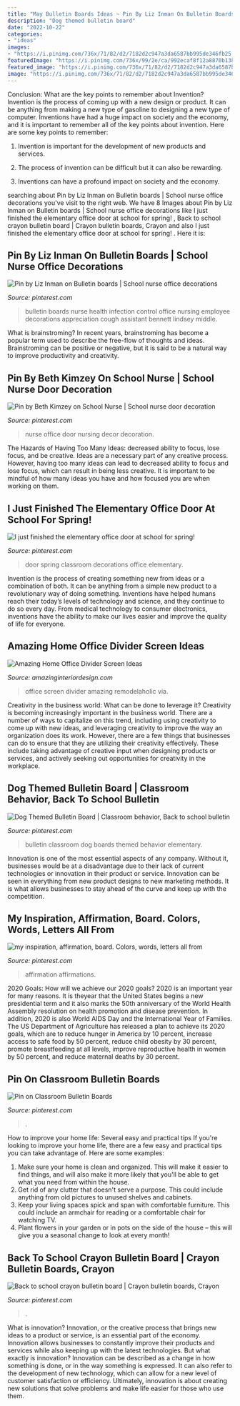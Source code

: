```yaml
---
title: "May Bulletin Boards Ideas ~ Pin By Liz Inman On Bulletin Boards"
description: "Dog themed bulletin board"
date: "2022-10-22"
categories:
- "ideas"
images:
- "https://i.pinimg.com/736x/71/82/d2/7182d2c947a3da6587bb995de346fb25.jpg"
featuredImage: "https://i.pinimg.com/736x/99/2e/ca/992ecaf8f12a8870b138103f6409def3.jpg"
featured_image: "https://i.pinimg.com/736x/71/82/d2/7182d2c947a3da6587bb995de346fb25.jpg"
image: "https://i.pinimg.com/736x/71/82/d2/7182d2c947a3da6587bb995de346fb25.jpg"
---
```



Conclusion: What are the key points to remember about Invention?
Invention is the process of coming up with a new design or product. It can be anything from making a new type of gasoline to designing a new type of computer. Inventions have had a huge impact on society and the economy, and it is important to remember all of the key points about invention. Here are some key points to remember:
1) Invention is important for the development of new products and services.

2) The process of invention can be difficult but it can also be rewarding.

3) Inventions can have a profound impact on society and the economy.

	

		
searching about Pin by Liz Inman on Bulletin boards | School nurse office decorations you've visit to the right web. We have 8 Images about Pin by Liz Inman on Bulletin boards | School nurse office decorations like I just finished the elementary office door at school for spring! ️, Back to school crayon bulletin board | Crayon bulletin boards, Crayon and also I just finished the elementary office door at school for spring! ️. Here it is:
		
    
## Pin By Liz Inman On Bulletin Boards | School Nurse Office Decorations

<img loading=lazy src="https://i.pinimg.com/736x/fc/cc/8c/fccc8c4a47f625c76a204d644984ae63.jpg" onerror="this.onerror=null;this.src='https://tse3.mm.bing.net/th?id=OIP.xMyISpDgX6bDq4XOri8s5AHaJ3&amp;pid=15.1';" alt="Pin by Liz Inman on Bulletin boards | School nurse office decorations">

_Source: pinterest.com_

>bulletin boards nurse health infection control office nursing employee decorations appreciation cough assistant bennett lindsey middle. 

	

What is brainstroming?
In recent years, brainstroming has become a popular term used to describe the free-flow of thoughts and ideas. Brainstroming can be positive or negative, but it is said to be a natural way to improve productivity and creativity.

    
## Pin By Beth Kimzey On School Nurse | School Nurse Door Decoration

<img loading=lazy src="https://i.pinimg.com/736x/de/c8/3d/dec83d170b88c9971c50fa494471ea5b.jpg" onerror="this.onerror=null;this.src='https://tse3.mm.bing.net/th?id=OIP.Xdasc6ochU6YxySSUMiQ8gDYEg&amp;pid=15.1';" alt="Pin by Beth Kimzey on School Nurse | School nurse door decoration">

_Source: pinterest.com_

>nurse office door nursing decor decoration. 

	

The Hazards of Having Too Many Ideas: decreased ability to focus, lose focus, and be creative.
Ideas are a necessary part of any creative process. However, having too many ideas can lead to decreased ability to focus and lose focus, which can result in being less creative. It is important to be mindful of how many ideas you have and how focused you are when working on them.

    
## I Just Finished The Elementary Office Door At School For Spring! ️

<img loading=lazy src="https://i.pinimg.com/736x/0f/e0/26/0fe0265da00d9a1aa7a33c56993b0cd0.jpg" onerror="this.onerror=null;this.src='https://tse2.mm.bing.net/th?id=OIP.B1tbk39Cu3GB8HWFkw6trwHaOo&amp;pid=15.1';" alt="I just finished the elementary office door at school for spring! ️">

_Source: pinterest.com_

>door spring classroom decorations office elementary. 

	

Invention is the process of creating something new from ideas or a combination of both. It can be anything from a simple new product to a revolutionary way of doing something. Inventions have helped humans reach their today’s levels of technology and science, and they continue to do so every day. From medical technology to consumer electronics, inventions have the ability to make our lives easier and improve the quality of life for everyone.

    
## Amazing Home Office Divider Screen Ideas

<img loading=lazy src="http://www.amazinginteriordesign.com/wp-content/uploads/2017/05/Amazing-Home-Office-Divider-Screen-Ideas-1.jpg" onerror="this.onerror=null;this.src='https://tse2.mm.bing.net/th?id=OIP.xYeUUsRUsMlg6DjfGZfUQgHaLK&amp;pid=15.1';" alt="Amazing Home Office Divider Screen Ideas">

_Source: amazinginteriordesign.com_

>office screen divider amazing remodelaholic via. 

	

Creativity in the business world: What can be done to leverage it?
Creativity is becoming increasingly important in the business world. There are a number of ways to capitalize on this trend, including using creativity to come up with new ideas, and leveraging creativity to improve the way an organization does its work. However, there are a few things that businesses can do to ensure that they are utilizing their creativity effectively. These include taking advantage of creative input when designing products or services, and actively seeking out opportunities for creativity in the workplace.

    
## Dog Themed Bulletin Board | Classroom Behavior, Back To School Bulletin

<img loading=lazy src="https://i.pinimg.com/736x/21/88/b2/2188b293443f83a2684a942576d6b586.jpg" onerror="this.onerror=null;this.src='https://tse1.mm.bing.net/th?id=OIP.trBh6TI7E-Dit0MTRBRi5AHaJ3&amp;pid=15.1';" alt="Dog Themed Bulletin Board | Classroom behavior, Back to school bulletin">

_Source: pinterest.com_

>bulletin classroom dog boards themed behavior elementary. 

	

Innovation is one of the most essential aspects of any company. Without it, businesses would be at a disadvantage due to their lack of current technologies or innovation in their product or service. Innovation can be seen in everything from new product designs to new marketing methods. It is what allows businesses to stay ahead of the curve and keep up with the competition.

    
## My Inspiration, Affirmation, Board. Colors, Words, Letters All From

<img loading=lazy src="https://i.pinimg.com/736x/71/82/d2/7182d2c947a3da6587bb995de346fb25.jpg" onerror="this.onerror=null;this.src='https://tse1.mm.bing.net/th?id=OIP.VXt7RQsIR49aGWxZ-o9WygHaJ3&amp;pid=15.1';" alt="my inspiration, affirmation, board. Colors, words, letters all from">

_Source: pinterest.com_

>affirmation affirmations. 

	

2020 Goals: How will we achieve our 2020 goals?
2020 is an important year for many reasons. It is theyear that the United States begins a new presidential term and it also marks the 50th anniversary of the World Health Assembly resolution on health promotion and disease prevention. In addition, 2020 is also World AIDS Day and the International Year of Families. 
The US Department of Agriculture has released a plan to achieve its 2020 goals, which are to reduce hunger in America by 10 percent, increase access to safe food by 50 percent, reduce child obesity by 30 percent, promote breastfeeding at all levels, improve reproductive health in women by 50 percent, and reduce maternal deaths by 30 percent.

    
## Pin On Classroom Bulletin Boards

<img loading=lazy src="https://i.pinimg.com/736x/8c/b4/31/8cb431a4530e61c4e9d3a10697bed46d.jpg" onerror="this.onerror=null;this.src='https://tse4.mm.bing.net/th?id=OIP.iRdtrwoDMHu4xfa4fDtK9AHaNK&amp;pid=15.1';" alt="Pin on Classroom Bulletin Boards">

_Source: pinterest.com_

>. 

	

How to improve your home life: Several easy and practical tips
If you're looking to improve your home life, there are a few easy and practical tips you can take advantage of. Here are some examples:
1. Make sure your home is clean and organized. This will make it easier to find things, and will also make it more likely that you'll be able to get what you need from within the house.
2. Get rid of any clutter that doesn't serve a purpose. This could include anything from old pictures to unused shelves and cabinets.
3. Keep your living spaces spick and span with comfortable furniture. This could include an armchair for reading or a comfortable chair for watching TV. 
4. Plant flowers in your garden or in pots on the side of the house – this will give you a seasonal change to look at every month! 

    
## Back To School Crayon Bulletin Board | Crayon Bulletin Boards, Crayon

<img loading=lazy src="https://i.pinimg.com/736x/99/2e/ca/992ecaf8f12a8870b138103f6409def3.jpg" onerror="this.onerror=null;this.src='https://tse3.mm.bing.net/th?id=OIP.nNl_DKGDS5c_6Gv46LbxyQHaE7&amp;pid=15.1';" alt="Back to school crayon bulletin board | Crayon bulletin boards, Crayon">

_Source: pinterest.com_

>. 

	

What is innovation?
Innovation, or the creative process that brings new ideas to a product or service, is an essential part of the economy. Innovation allows businesses to constantly improve their products and services while also keeping up with the latest technologies. But what exactly is innovation?
Innovation can be described as a change in how something is done, or in the way something is expressed. It can also refer to the development of new technology, which can allow for a new level of customer satisfaction or efficiency. Ultimately, innovation is about creating new solutions that solve problems and make life easier for those who use them.

